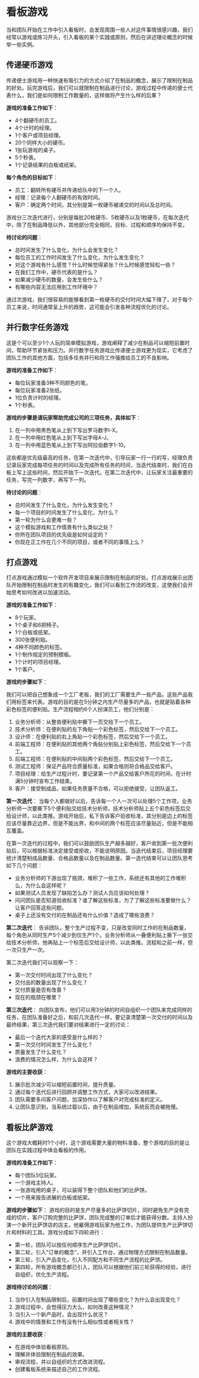 # 看板游戏

当和团队开始在工作中引入看板时，会发现周围一些人对这件事情很感兴趣，我们经常以游戏或练习开头，引入看板的某个实践或原则，然后在讲述理论概念的时候举一些实例。

## 传递硬币游戏

传递便士游戏用一种快速有吸引力的方式介绍了在制品的概念，展示了限制在制品的好处。玩完游戏后，我们可以就限制在制品进行讨论，游戏过程中传递的便士代表什么，我们是如何限制工作数量的，这样做将产生什么样的后果？

**游戏的准备工作如下**：
- 4个翻硬币的员工。
- 4个计时的经理。
- 1个客户或项目经理。
- 20个同样大小的硬币。
- 1张玩游戏的桌子。
- 5个秒表。
- 1个记录结果的白板或纸架。

**每个角色的目标如下**：
- 员工：翻转所有硬币并传递给队中的下一个人。
- 经理：记录每个人翻硬币的有效时间。
- 客户：确定两个时间，其分别是第一枚硬币被递交的时间以及总时间。

游戏分三次迭代进行，分别是每批20枚硬币、5枚硬币以及1枚硬币，在每次迭代中，除了在制品降低以外，其他部分完全相同，目标、过程和顺序均保持不变。

**待讨论的问题**：
- 总时间发生了什么变化，为什么会发生变化？
- 每位员工的工作时间发生了什么变化，为什么发生变化？
- 对这个游戏有什么感觉？什么时候觉得紧张？什么时候感觉轻松一些？
- 在我们工作中，硬币代表的是什么？
- 如果减少硬币的数量，会发生些什么？
- 有哪些内容无法应用到工作环境中？

通过次游戏，我们很容易的能够看到第一枚硬币的交付时间大幅下降了，对于每个员工来说，时间通常呈上升的趋势，这可能会引发各种流程优化的讨论。

## 并行数字任务游戏

这是个可以至少1个人玩的简单模拟游戏，游戏阐释了减少在制品可以缩短前置时间，帮助环节紧张和压力。并行数字任务游戏比传递便士游戏更为现实，它考虑了团队工作的其他方面，包括多任务并行和将工作强推给员工的不良影响。

**游戏的准备工作如下**：
- 每位玩家准备3种不同颜色的笔。
- 每位玩家准备2张纸。
- 1位负责计时的经理。
- 1个秒表。

**游戏的步骤是请玩家帮助完成公司的三项任务，具体如下**：
1. 在一列中用黑色笔从上到下写出罗马数字I-X。
2. 在一列中用红色笔从上到下写出字母A-J。
3. 在一列中用蓝色笔从上到下写出阿拉伯数字1-10。

这些都是优先级最高的任务，在第一次迭代中，引导玩家一行一行的写，经理负责记录玩家完成每项任务的时间以及完成所有任务的时间，当迭代结束时，我们在白板上写上这些时间，然后开始下一次迭代。在第二次迭代中，让玩家关注最重要的任务，写完一列数字，再写下一列。

**待讨论的问题**：
- 总时间发生了什么变化，为什么发生变化？
- 每一个项目的时间发生了什么变化，为什么？
- 第一轮为什么会更难一些？
- 这个模拟游戏和工作情景有什么类似之处？
- 你所在团队项目的优先级是如何设定的？
- 你现在正工作在几个不同的项目，或者不同的事情上么？

## 打点游戏

打点游戏通过模拟一个软件开发项目来展示限制在制品的好处。打点游戏展示出团队开始限制在制品时发生的有趣变化，我们可以看到工作流的改变，这使我们会开始思考如何改进以加速流动。

**游戏的准备工作如下**：
- 8个玩家。
- 1个桌子和6把椅子。
- 1个白板或纸架。
- 300张便利贴。
- 4种不同颜色的标签。
- 1个制作规定的预制模板。
- 1个计时的项目经理。
- 1个客户。

**游戏的步骤如下**：

我们可以把自己想象成一个工厂老板，我们的工厂需要生产一些产品，这些产品我们用标签来代表。游戏的目的是在5分钟之内生产尽量多的产品，也就是贴着各种彩色标签的便利贴。生产流程相约6个人扮演员工，他们分别是：
1. 业务分析师：从整沓便利贴中撕下一页交给下一个员工。
2. 技术分析师：在便利贴的左下角贴一个彩色标签，然后交给下一个员工。
3. 设计师：在便利贴的右上角贴一个彩色标签，然后交给下一个员工。
4. 前端工程师：在便利贴的其他两个角贴分别贴上彩色标签，然后交给下一个员工。
5. 后端工程师：在便利贴的中间贴两个彩色标签，然后交给下一个员工。
6. 测试工程师：保证产品符合质量标准，如果合格则将合格品交给客户。
7. 项目经理：给生产过程计时，要记录第一个产品交给客户所花的时间，在计时满5分钟时宣布工作结束。
8. 客户：接受制成品，如果任务质量不合格，可以拒绝接受，让团队返工。

**第一次迭代**：
当每个人都做好以后，告诉每一个人一次可以处理5个工作项，业务分析师一次要撕下5个便利贴交给技术分析师，技术分析师贴上五个彩色标签后交给设计师，以此类推。游戏开始后，私下告诉客户验收标准，其分别是边上的标签应该尽量靠近边界，但是不能出界，和中间的两个标签应该尽量贴近，但是不能相互覆盖。

在第一次迭代的过程中，我们可以鼓励团队生产越多越好，客户收到第一批次便利贴后，可以根据标准决定接受或拒收，不能说明原因。当迭代结束后，项目经理要统计清楚制成品数量、合格品数量以及在制品数量。第一迭代结束可以让团队思考如下几个问题：
- 业务分析师的下游出现了瓶颈，堆积了一些工作，系统还有其他的工作堆积么，为什么会这样呢？
- 如果测试人员发现了缺陷怎么办？测试人员应该如何处理？
- 问问团队是否知道验收标准？谁了解这些标准，为了了解这些标准要做什么？让客户回答这些问题。
- 桌子上还没有交付的在制品还有什么价值？造成了哪些浪费？

**第二次迭代**：
告诉团队，整个生产过程不变，只是改变同时工作的在制品数量，每个角色从同时生产5个减少到仅生产1个。业务分析师从一叠便利贴上撕下一张交给技术分析师，他再贴上一个标签后交给设计师，以此类推。流程和之前一样，但一次只生产一次。

第二次迭代我们可以观察一下：
- 第一次交付时间出现了什么变化？
- 交付品的数量出现了什么变化？
- 交付质量是否有改善？
- 现在的瓶颈在哪里？

**第三次迭代**：
向团队宣布，他们可以用3分钟的时间自组织一个团队来完成同样的任务，在团队准备好之后，和前几次迭代一样，要记录清楚第一次交付的时间以及最终结果，第三次迭代我们要对结果进行一定的讨论：
- 最后一个迭代大家的感受是什么样的？
- 第一次交付时间发生了什么变化？
- 质量发生了什么变化？
- 浪费的情况怎么样，为什么会这样？

**游戏的主要收获**：
1. 展示批次减少可以缩短前置时间，提升质量。
2. 通过每个迭代后进行回顾并调整工作方式，大家可以改进结果。
3. 团队需要多问客户问题，加深协作以了解客户对完成标准的定义。
4. 让团队意识到，当系统过载以后，由于在制品增加，系统反而会被拖慢。

## 看板比萨游戏

这个游戏大概耗时1个小时，这个游戏需要大量的物料准备，整个游戏的目的是让团队在实践过程中体会看板的作用。

**游戏的准备工作如下**：
- 每个团队5位玩家。
- 一个游戏主持人。
- 一张游戏用的桌子，可以装得下整个团队和他们的比萨饼。
- 一个用来报告进展的白板或纸架。

**游戏的步骤如下**：
游戏的目的是生产尽量多的比萨饼切片，同时避免生产没有完成的切片，客户订购完整的比萨饼，团队完成整的订单后才能获得分数。主持人扮演一个新开比萨饼店的店主，他雇佣游戏玩家为他工作，为团队提供生产比萨饼切片和材料的工具。游戏分成如下四轮进行：
- 第一轮，团队可以按任何顺序生产比萨饼切片。
- 第二轮，引入”订单的概念“，并引入工作台，通过物理方式限制在制品数量。
- 第三轮，引入产品变化，引入不同配方和不同生产流程的比萨饼。
- 第四轮，所有游戏概念都已引入，团队可以根据他们前三轮获得的经验，进行自组织，优化生产流程。


**游戏待讨论的问题**：
1. 当你引入在制品限制后，前置时间出现了哪些变化？为什么会出现变化？
2. 游戏过程中，会觉得压力大么，如何改善这种情况？
3. 当引入一个新产品时，会出现什么状况？
4. 游戏中的情景和工作有没有什么相似性或者相关性？

**游戏的主要收获**：
- 在游戏中体验看板原则。
- 理解并体验限制在制品的效果。
- 审视流程，并以自组织的方式改进流程。
- 创建看板系统来描述自己的工作流程。

